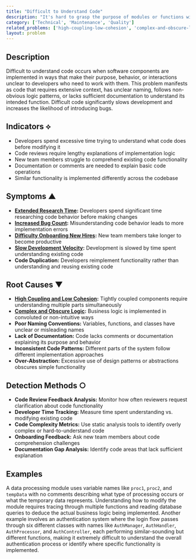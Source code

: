 ```yaml
---
title: "Difficult to Understand Code"
description: "It's hard to grasp the purpose of modules or functions without understanding many other parts of the system, slowing development and increasing errors."
category: ['Technical', 'Maintenance', 'Quality']
related_problems: ['high-coupling-low-cohesion', 'complex-and-obscure-logic', 'knowledge-gaps']
layout: problem
---
```


## Description

Difficult to understand code occurs when software components are implemented in ways that make their purpose, behavior, or interactions unclear to developers who need to work with them. This problem manifests as code that requires extensive context, has unclear naming, follows non-obvious logic patterns, or lacks sufficient documentation to understand its intended function. Difficult code significantly slows development and increases the likelihood of introducing bugs.

## Indicators ⟡

- Developers spend excessive time trying to understand what code does before modifying it
- Code reviews require lengthy explanations of implementation logic
- New team members struggle to comprehend existing code functionality
- Documentation or comments are needed to explain basic code operations
- Similar functionality is implemented differently across the codebase

## Symptoms ▲

- **[Extended Research Time](extended-research-time.md):** Developers spend significant time researching code behavior before making changes
- **[Increased Bug Count](increased-bug-count.md):** Misunderstanding code behavior leads to more implementation errors
- **[Difficulty Onboarding New Hires](difficulty-onboarding-new-hires.md):** New team members take longer to become productive
- **[Slow Development Velocity](slow-development-velocity.md):** Development is slowed by time spent understanding existing code
- **Code Duplication:** Developers reimplement functionality rather than understanding and reusing existing code

## Root Causes ▼

- **[High Coupling and Low Cohesion](high-coupling-low-cohesion.md):** Tightly coupled components require understanding multiple parts simultaneously
- **[Complex and Obscure Logic](complex-and-obscure-logic.md):** Business logic is implemented in convoluted or non-intuitive ways
- **Poor Naming Conventions:** Variables, functions, and classes have unclear or misleading names
- **Lack of Documentation:** Code lacks comments or documentation explaining its purpose and behavior
- **Inconsistent Code Patterns:** Different parts of the system follow different implementation approaches
- **Over-Abstraction:** Excessive use of design patterns or abstractions obscures simple functionality

## Detection Methods ○

- **Code Review Feedback Analysis:** Monitor how often reviewers request clarification about code functionality
- **Developer Time Tracking:** Measure time spent understanding vs. modifying existing code
- **Code Complexity Metrics:** Use static analysis tools to identify overly complex or hard-to-understand code
- **Onboarding Feedback:** Ask new team members about code comprehension challenges
- **Documentation Gap Analysis:** Identify code areas that lack sufficient explanation

## Examples

A data processing module uses variable names like `proc1`, `proc2`, and `tempData` with no comments describing what type of processing occurs or what the temporary data represents. Understanding how to modify the module requires tracing through multiple functions and reading database queries to deduce the actual business logic being implemented. Another example involves an authentication system where the login flow passes through six different classes with names like `AuthManager`, `AuthHandler`, `AuthProcessor`, and `AuthController`, each performing similar-sounding but different functions, making it extremely difficult to understand the overall authentication process or identify where specific functionality is implemented.